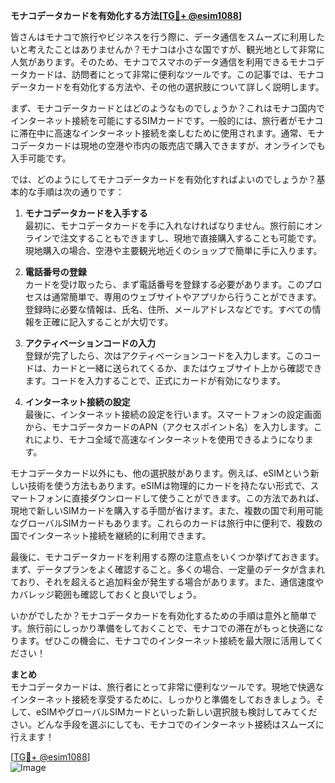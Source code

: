 **モナコデータカードを有効化する方法[[TG💪+ @esim1088](https://t.me/s/esim1088)]**

皆さんはモナコで旅行やビジネスを行う際に、データ通信をスムーズに利用したいと考えたことはありませんか？モナコは小さな国ですが、観光地として非常に人気があります。そのため、モナコでスマホのデータ通信を利用できるモナコデータカードは、訪問者にとって非常に便利なツールです。この記事では、モナコデータカードを有効化する方法や、その他の選択肢について詳しく説明します。

まず、モナコデータカードとはどのようなものでしょうか？これはモナコ国内でインターネット接続を可能にするSIMカードです。一般的には、旅行者がモナコに滞在中に高速なインターネット接続を楽しむために使用されます。通常、モナコデータカードは現地の空港や市内の販売店で購入できますが、オンラインでも入手可能です。

では、どのようにしてモナコデータカードを有効化すればよいのでしょうか？基本的な手順は次の通りです：

1. **モナコデータカードを入手する**  
   最初に、モナコデータカードを手に入れなければなりません。旅行前にオンラインで注文することもできますし、現地で直接購入することも可能です。現地購入の場合、空港や主要観光地近くのショップで簡単に手に入ります。

2. **電話番号の登録**  
   カードを受け取ったら、まず電話番号を登録する必要があります。このプロセスは通常簡単で、専用のウェブサイトやアプリから行うことができます。登録時に必要な情報は、氏名、住所、メールアドレスなどです。すべての情報を正確に記入することが大切です。

3. **アクティベーションコードの入力**  
   登録が完了したら、次はアクティベーションコードを入力します。このコードは、カードと一緒に送られてくるか、またはウェブサイト上から確認できます。コードを入力することで、正式にカードが有効になります。

4. **インターネット接続の設定**  
   最後に、インターネット接続の設定を行います。スマートフォンの設定画面から、モナコデータカードのAPN（アクセスポイント名）を入力します。これにより、モナコ全域で高速なインターネットを使用できるようになります。

モナコデータカード以外にも、他の選択肢があります。例えば、eSIMという新しい技術を使う方法もあります。eSIMは物理的にカードを持たない形式で、スマートフォンに直接ダウンロードして使うことができます。この方法であれば、現地で新しいSIMカードを購入する手間が省けます。また、複数の国で利用可能なグローバルSIMカードもあります。これらのカードは旅行中に便利で、複数の国でインターネット接続を継続的に利用できます。

最後に、モナコデータカードを利用する際の注意点をいくつか挙げておきます。まず、データプランをよく確認すること。多くの場合、一定量のデータが含まれており、それを超えると追加料金が発生する場合があります。また、通信速度やカバレッジ範囲も確認しておくと良いでしょう。

いかがでしたか？モナコデータカードを有効化するための手順は意外と簡単です。旅行前にしっかり準備をしておくことで、モナコでの滞在がもっと快適になります。ぜひこの機会に、モナコでのインターネット接続を最大限に活用してください！

**まとめ**  
モナコデータカードは、旅行者にとって非常に便利なツールです。現地で快適なインターネット接続を享受するために、しっかりと準備をしておきましょう。そして、eSIMやグローバルSIMカードといった新しい選択肢も検討してみてください。どんな手段を選ぶにしても、モナコでのインターネット接続はスムーズに行えます！

[[TG💪+ @esim1088](https://t.me/s/esim1088)]  
![Image](https://i.postimg.cc/Y0z9fWf4/image.png)